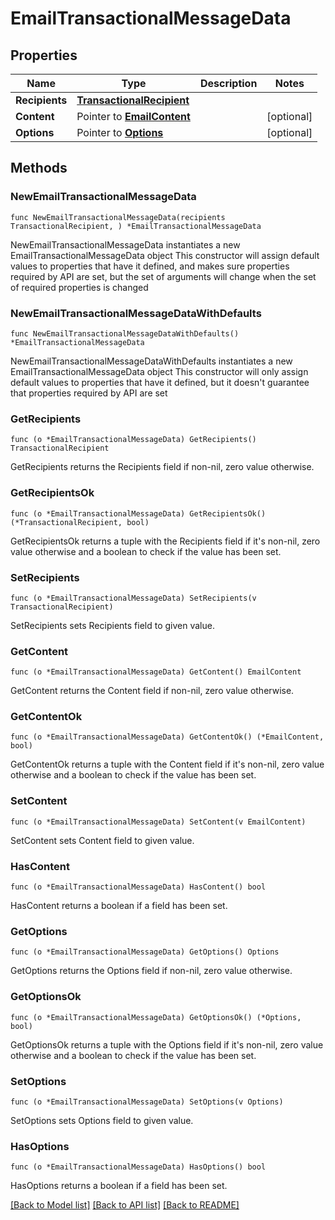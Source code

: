 # EmailTransactionalMessageData

## Properties

Name | Type | Description | Notes
------------ | ------------- | ------------- | -------------
**Recipients** | [**TransactionalRecipient**](TransactionalRecipient.md) |  | 
**Content** | Pointer to [**EmailContent**](EmailContent.md) |  | [optional] 
**Options** | Pointer to [**Options**](Options.md) |  | [optional] 

## Methods

### NewEmailTransactionalMessageData

`func NewEmailTransactionalMessageData(recipients TransactionalRecipient, ) *EmailTransactionalMessageData`

NewEmailTransactionalMessageData instantiates a new EmailTransactionalMessageData object
This constructor will assign default values to properties that have it defined,
and makes sure properties required by API are set, but the set of arguments
will change when the set of required properties is changed

### NewEmailTransactionalMessageDataWithDefaults

`func NewEmailTransactionalMessageDataWithDefaults() *EmailTransactionalMessageData`

NewEmailTransactionalMessageDataWithDefaults instantiates a new EmailTransactionalMessageData object
This constructor will only assign default values to properties that have it defined,
but it doesn't guarantee that properties required by API are set

### GetRecipients

`func (o *EmailTransactionalMessageData) GetRecipients() TransactionalRecipient`

GetRecipients returns the Recipients field if non-nil, zero value otherwise.

### GetRecipientsOk

`func (o *EmailTransactionalMessageData) GetRecipientsOk() (*TransactionalRecipient, bool)`

GetRecipientsOk returns a tuple with the Recipients field if it's non-nil, zero value otherwise
and a boolean to check if the value has been set.

### SetRecipients

`func (o *EmailTransactionalMessageData) SetRecipients(v TransactionalRecipient)`

SetRecipients sets Recipients field to given value.


### GetContent

`func (o *EmailTransactionalMessageData) GetContent() EmailContent`

GetContent returns the Content field if non-nil, zero value otherwise.

### GetContentOk

`func (o *EmailTransactionalMessageData) GetContentOk() (*EmailContent, bool)`

GetContentOk returns a tuple with the Content field if it's non-nil, zero value otherwise
and a boolean to check if the value has been set.

### SetContent

`func (o *EmailTransactionalMessageData) SetContent(v EmailContent)`

SetContent sets Content field to given value.

### HasContent

`func (o *EmailTransactionalMessageData) HasContent() bool`

HasContent returns a boolean if a field has been set.

### GetOptions

`func (o *EmailTransactionalMessageData) GetOptions() Options`

GetOptions returns the Options field if non-nil, zero value otherwise.

### GetOptionsOk

`func (o *EmailTransactionalMessageData) GetOptionsOk() (*Options, bool)`

GetOptionsOk returns a tuple with the Options field if it's non-nil, zero value otherwise
and a boolean to check if the value has been set.

### SetOptions

`func (o *EmailTransactionalMessageData) SetOptions(v Options)`

SetOptions sets Options field to given value.

### HasOptions

`func (o *EmailTransactionalMessageData) HasOptions() bool`

HasOptions returns a boolean if a field has been set.


[[Back to Model list]](../README.md#documentation-for-models) [[Back to API list]](../README.md#documentation-for-api-endpoints) [[Back to README]](../README.md)


